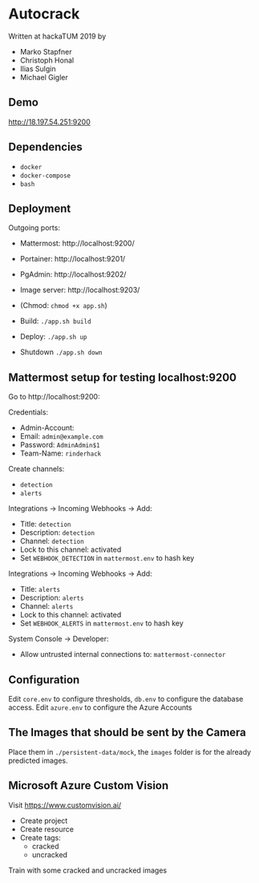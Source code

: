 # Autocrack

Written at hackaTUM 2019 by
- Marko Stapfner
- Christoph Honal
- Ilias Sulgin
- Michael Gigler

## Demo
http://18.197.54.251:9200

## Dependencies
- `docker`
- `docker-compose`
- `bash`

## Deployment 

Outgoing ports:
- Mattermost: http://localhost:9200/
- Portainer: http://localhost:9201/
- PgAdmin: http://localhost:9202/
- Image server: http://localhost:9203/



- (Chmod: `chmod +x app.sh`)
- Build: `./app.sh build`
- Deploy: `./app.sh up`
- Shutdown `./app.sh down`

## Mattermost setup for testing localhost:9200

Go to http://localhost:9200: 

Credentials: 
- Admin-Account: 
- Email: `admin@example.com`
- Password: `AdminAdmin$1`
- Team-Name: `rinderhack`

Create channels:
- `detection`
- `alerts`

Integrations -> Incoming Webhooks -> Add:
- Title: `detection`
- Description: `detection`
- Channel: `detection`
- Lock to this channel: activated
- Set `WEBHOOK_DETECTION` in `mattermost.env` to hash key

Integrations -> Incoming Webhooks -> Add:
- Title: `alerts`
- Description: `alerts`
- Channel: `alerts`
- Lock to this channel: activated
- Set `WEBHOOK_ALERTS` in `mattermost.env` to hash key

System Console -> Developer:
- Allow untrusted internal connections to: `mattermost-connector`

## Configuration

Edit `core.env` to configure thresholds, `db.env` to configure the database access.
Edit `azure.env` to configure the Azure Accounts


## The Images that should be sent by the Camera
Place them in `./persistent-data/mock`, the `images` folder is for the already predicted images. 


## Microsoft Azure Custom Vision
Visit https://www.customvision.ai/

- Create project 
- Create resource
- Create tags:
    - cracked
    - uncracked
    
Train with some cracked and uncracked images    